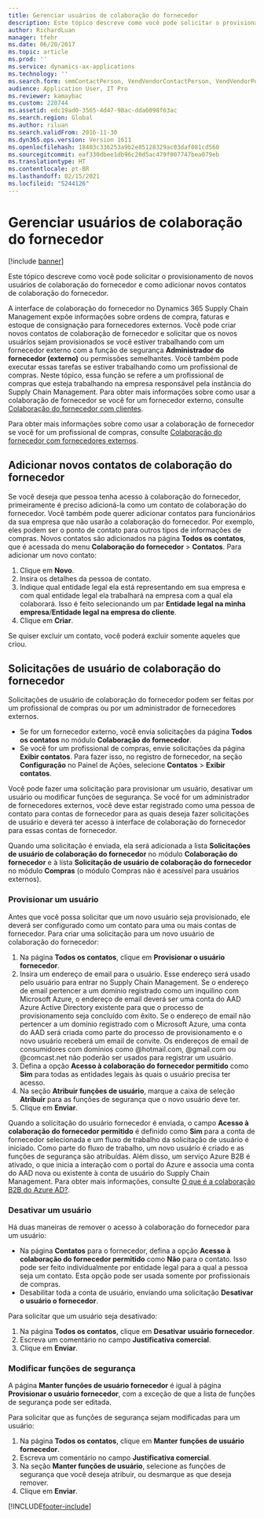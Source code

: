 ```yaml
---
title: Gerenciar usuários de colaboração do fornecedor
description: Este tópico descreve como você pode solicitar o provisionamento de novos usuários de colaboração do fornecedor e como adicionar novos contatos de colaboração do fornecedor.
author: RichardLuan
manager: tfehr
ms.date: 06/20/2017
ms.topic: article
ms.prod: ''
ms.service: dynamics-ax-applications
ms.technology: ''
ms.search.form: smmContactPerson, VendVendorContactPerson, VendVendorPortalUser
audience: Application User, IT Pro
ms.reviewer: kamaybac
ms.custom: 220744
ms.assetid: edc19ad0-3565-4d47-98ac-dda6098f63ac
ms.search.region: Global
ms.author: riluan
ms.search.validFrom: 2016-11-30
ms.dyn365.ops.version: Version 1611
ms.openlocfilehash: 18403c336253a9b2e85128329ac03daf081cd560
ms.sourcegitcommit: eaf330dbee1db96c20d5ac479f007747bea079eb
ms.translationtype: HT
ms.contentlocale: pt-BR
ms.lasthandoff: 02/15/2021
ms.locfileid: "5244126"
---
```

# <a name="manage-vendor-collaboration-users"></a>Gerenciar usuários de colaboração do fornecedor

[!include [banner](../includes/banner.md)]

Este tópico descreve como você pode solicitar o provisionamento de novos usuários de colaboração do fornecedor e como adicionar novos contatos de colaboração do fornecedor. 

A interface de colaboração do fornecedor no Dynamics 365 Supply Chain Management expõe informações sobre ordens de compra, faturas e estoque de consignação para fornecedores externos. Você pode criar novos contatos de colaboração de fornecedor e solicitar que os novos usuários sejam provisionados se você estiver trabalhando com um fornecedor externo com a função de segurança **Administrador do fornecedor (externo)** ou permissões semelhantes. Você também pode executar essas tarefas se estiver trabalhando como um profissional de compras. Neste tópico, essa função se refere a um profissional de compras que esteja trabalhando na empresa responsável pela instância do Supply Chain Management. Para obter mais informações sobre como usar a colaboração de fornecedor se você for um fornecedor externo, consulte [Colaboração do fornecedor com clientes](vendor-collaboration-work-customers-dynamics-365-operations.md).  

Para obter mais informações sobre como usar a colaboração de fornecedor se você for um profissional de compras, consulte [Colaboração do fornecedor com fornecedores externos](vendor-collaboration-work-external-vendors.md).

## <a name="add-new-vendor-collaboration-contacts"></a>Adicionar novos contatos de colaboração do fornecedor
Se você deseja que pessoa tenha acesso à colaboração do fornecedor, primeiramente é preciso adicioná-la como um contato de colaboração do fornecedor. Você também pode querer adicionar contatos para funcionários da sua empresa que não usarão a colaboração do fornecedor. Por exemplo, eles podem ser o ponto de contato para outros tipos de informações de compras. Novos contatos são adicionados na página **Todos os contatos**, que é acessada do menu **Colaboração do fornecedor** &gt; **Contatos**. Para adicionar um novo contato:

1.  Clique em **Novo**.
2.  Insira os detalhes da pessoa de contato.
3.  Indique qual entidade legal ela está representando em sua empresa e com qual entidade legal ela trabalhará na empresa com a qual ela colaborará. Isso é feito selecionando um par **Entidade legal na minha empresa**/**Entidade legal na empresa do cliente**.
4.  Clique em **Criar**.

Se quiser excluir um contato, você poderá excluir somente aqueles que criou.

## <a name="vendor-collaboration-user-requests"></a>Solicitações de usuário de colaboração do fornecedor
Solicitações de usuário de colaboração do fornecedor podem ser feitas por um profissional de compras ou por um administrador de fornecedores externos.

-   Se for um fornecedor externo, você envia solicitações da página **Todos os contatos** no módulo **Colaboração do fornecedor**.
-   Se você for um profissional de compras, envie solicitações da página **Exibir contatos**. Para fazer isso, no registro de fornecedor, na seção **Configuração** no Painel de Ações, selecione **Contatos** &gt; **Exibir contatos**.

Você pode fazer uma solicitação para provisionar um usuário, desativar um usuário ou modificar funções de segurança. Se você for um administrador de fornecedores externos, você deve estar registrado como uma pessoa de contato para contas de fornecedor para as quais deseja fazer solicitações de usuário e deverá ter acesso à interface de colaboração do fornecedor para essas contas de fornecedor.  

Quando uma solicitação é enviada, ela será adicionada a lista **Solicitações de usuário de colaboração do fornecedor** no módulo **Colaboração do fornecedor** e à lista **Solicitação de usuário de colaboração do fornecedor** no módulo **Compras** (o módulo Compras não é acessível para usuários externos).

### <a name="provision-a-user"></a>Provisionar um usuário

Antes que você possa solicitar que um novo usuário seja provisionado, ele deverá ser configurado como um contato para uma ou mais contas de fornecedor. Para criar uma solicitação para um novo usuário de colaboração do fornecedor:

1. Na página **Todos os contatos**, clique em **Provisionar o usuário fornecedor**.
2. Insira um endereço de email para o usuário. Esse endereço será usado pelo usuário para entrar no Supply Chain Management. Se o endereço de email pertencer a um domínio registrado como um inquilino com Microsoft Azure, o endereço de email deverá ser uma conta do AAD Azure Active Directory existente para que o processo de provisionamento seja concluído com êxito. Se o endereço de email não pertencer a um domínio registrado com o Microsoft Azure, uma conta do AAD será criada como parte do processo de provisionamento e o novo usuário receberá um email de convite. Os endereços de email de consumidores com domínios como @hotmail.com, @gmail.com ou @comcast.net não poderão ser usados para registrar um usuário.
3. Defina a opção **Acesso à colaboração do fornecedor permitido** como **Sim** para todas as entidades legais às quais o usuário precisa ter acesso.
4. Na seção **Atribuir funções de usuário**, marque a caixa de seleção **Atribuir** para as funções de segurança que o novo usuário deve ter.
5. Clique em **Enviar**.

Quando a solicitação do usuário fornecedor é enviada, o campo **Acesso à colaboração do fornecedor permitido** é definido como **Sim** para a conta de fornecedor selecionada e um fluxo de trabalho da solicitação de usuário é iniciado. Como parte do fluxo de trabalho, um novo usuário é criado e as funções de segurança são atribuídas. Além disso, um serviço Azure B2B é ativado, o que inicia a interação com o portal do Azure e associa uma conta do AAD nova ou existente à conta de usuário do Supply Chain Management. Para obter mais informações, consulte [O que é a colaboração B2B do Azure AD?](https://docs.microsoft.com/azure/active-directory/active-directory-b2b-what-is-azure-ad-b2b).

### <a name="inactivate-a-user"></a>Desativar um usuário

Há duas maneiras de remover o acesso à colaboração do fornecedor para um usuário:

-   Na página **Contatos** para o fornecedor, defina a opção **Acesso à colaboração do fornecedor permitido** como **Não** para o contato. Isso pode ser feito individualmente por entidade legal para a qual a pessoa seja um contato. Esta opção pode ser usada somente por profissionais de compras.
-   Desabilitar toda a conta de usuário, enviando uma solicitação **Desativar o usuário o fornecedor**.

Para solicitar que um usuário seja desativado:

1.  Na página **Todos os contatos**, clique em **Desativar** **usuário fornecedor**.
2.  Escreva um comentário no campo **Justificativa comercial**.
3.  Clique em **Enviar**.

### <a name="modify-security-roles"></a>Modificar funções de segurança

A página **Manter funções de usuário fornecedor** é igual à página **Provisionar o usuário fornecedor**, com a exceção de que a lista de funções de segurança pode ser editada.  

Para solicitar que as funções de segurança sejam modificadas para um usuário:

1.  Na página **Todos os contatos**, clique em **Manter** **funções de usuário fornecedor**.
2.  Escreva um comentário no campo **Justificativa comercial**.
3.  Na seção **Manter funções de usuário**, selecione as funções de segurança que você deseja atribuir, ou desmarque as que deseja remover.
4.  Clique em **Enviar**.






[!INCLUDE[footer-include](../../includes/footer-banner.md)]